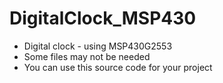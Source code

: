 # DigitalClock_MSP430

* Digital clock - using MSP430G2553
* Some files may not be needed
* You can use this source code for your project
